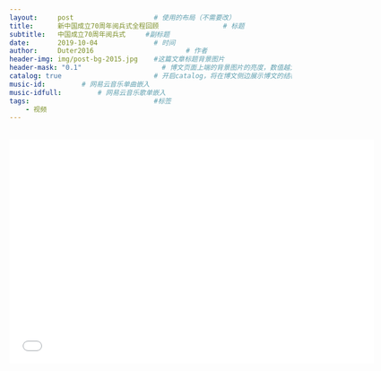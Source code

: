 ```yaml
---
layout:     post   				    # 使用的布局（不需要改）
title:      新中国成立70周年阅兵式全程回顾				# 标题 
subtitle:   中国成立70周年阅兵式     #副标题
date:       2019-10-04 				# 时间
author:     Duter2016 						# 作者
header-img: img/post-bg-2015.jpg 	#这篇文章标题背景图片
header-mask: "0.1"                    # 博文页面上端的背景图片的亮度，数值越大越黑暗
catalog: true 						# 开启catalog，将在博文侧边展示博文的结构
music-id:         # 网易云音乐单曲嵌入
music-idfull:         # 网易云音乐歌单嵌入
tags:								#标签
    - 视频
---
```


<br>
<iframe width="650" height="400" src="//player.youku.com/embed/XNDM4MDQ4Nzc0OA==" frameborder="0" allowfullscreen></iframe>


